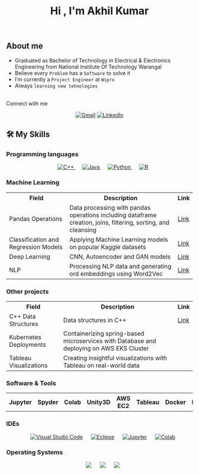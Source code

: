 <h1 align="center">Hi , I'm Akhil Kumar </h1>
<br>

## About me
- Graduated as Bachelor of Technology in Electrical & Electronics Engineering from National Institute Of Technology Warangal
-  Believe every `Problem` has a `Software` to solve it
-  I’m currently a `Project Engineer` at `Wipro`
-  Always `learning new tehnologies`

<br>
Connect with me
<p align="center">
	<a href="mailto:me.akhil24@gmail.com"><img img src="https://img.shields.io/badge/gmail-%23EA4335.svg?style=plastic&logo=gmail&logoColor=white" alt="Gmail"/></a>
	<a href="https://www.linkedin.com/in/akhil-k-c/"><img src="https://img.shields.io/badge/linkedin-%230A66C2.svg?style=plastic&logo=linkedin&logoColor=white" alt="LinkedIn"/></a>
</p>

## 🛠️ My Skills

### Programming languages

<p align="center"> 
  &emsp;
  <a href="https://www.w3schools.com/cpp/" target="_blank"> 
    <img alt="C++" src="https://img.shields.io/badge/C++%20-%2300599C.svg?style=plastic&logo=c%2B%2B&logoColor=white">
  </a> 
  &emsp;
  <a href="https://www.java.com" target="_blank"> 
    <img alt="Java" src="https://img.shields.io/badge/Java-%23007396.svg?style=plastic&logo=java&logoColor=white">
  </a>
  &emsp;
   <a href="https://www.python.org" target="_blank">
    <img alt="Python" src="https://img.shields.io/badge/Python%20-%2314354C.svg?style=plastic&logo=python&logoColor=white">
  </a>
  &emsp;
   <a href="https://www.r-project.org/about.html" target="_blank">
    <img alt="R" src="https://img.shields.io/badge/R-276DC3?style=plastic&logo=r&logoColor=white">
  </a>
</p>

### Machine Learning 
<table>
  <tr>
    <th>Field</th>
    <th>Description</th>
    <th>Link</th>
  </tr>
  <tr>
    <td>Pandas Operations</td>
    <td>Data processing with pandas operations including dataframe creation, joins, filtering, sorting, and cleansing</td>
    <td><a href="https://github.com/akhil9650/Pandas-Operations" target="_blank">Link</td>
  </tr>
  <tr>
    <td>Classification and Regression Models</td>
    <td>Applying Machine Learning models on popular Kaggle datasets</td>
    <td><a href="https://github.com/akhil9650/standard-datasets" target="_blank">Link</td>
  </tr>
   <tr>
    <td>Deep Learning</td>
    <td>CNN, Autoencoder and GAN models</td>
    <td><a href="https://github.com/akhil9650/Deep-Learning" target="_blank">Link</td>
  </tr>
   <tr>
    <td>NLP</td>
    <td>Processing NLP data and generating ord embeddings using Word2Vec</td>
    <td><a href="https://github.com/akhil9650/NLP" target="_blank">Link</td>
  </tr>
   </table>
      
### Other projects  
<table>
  <tr>
    <th>Field</th>
    <th>Description</th>
    <th>Link</th>
  </tr>
   <tr>
    <td>C++ Data Structures</td>
    <td>Data structures in C++</td>
    <td><a href="https://github.com/akhil9650/CPlusPlus-Codes" target="_blank">Link</td>
  </tr>
   <tr>
    <td>Kubernetes Deployments</td>
    <td>Containerizing spring-based microservices with Database and deploying on AWS EKS Cluster</td>
    <td>
  </tr>
   <tr>
    <td>Tableau Visualizations</td>
    <td>Creating insightful visualizations with Tableau on real-world data</td>
    <td>	   
  </tr>      
</table>

 ### Software & Tools
 
<table>
  <tr>
    <th>Jupyter</th>
    <th>Spyder</th>
    <th>Colab</th>
    <th>Unity3D</th>	  
    <th>AWS EC2</th>
    <th>Tableau</th>  
    <th>Docker</th>
        <th>Kubernetes</th>    
  </tr>
</table>

 ### IDEs
 
<p align="center">
  &emsp;
    <a href="#"><img alt="Visual Studio Code" src="https://img.shields.io/badge/Visual%20Studio%20Code-0078d7.svg?style=plastic&logo=visual-studio-code&logoColor=white"></a>
  &emsp;
    <a href="#"><img alt="Eclipse" src="https://img.shields.io/badge/eclipse%20ide-%232C2255.svg?&style=plastic&logo=eclipse%20ide&logoColor=white" /></a>
  &emsp;
    <a href="#"><img alt="Jupyter" src="https://img.shields.io/badge/Made%20with-Jupyter-orange?style=plastic&logo=Jupyter" /></a>
   &emsp;
    <a href="#"><img alt="Colab" src="https://colab.research.google.com/assets/colab-badge.svg" /></a>
      
</p>

 ### Operating Systems
 
<p align="center">
  &emsp;
    <a href="#"><img src="https://img.shields.io/badge/Linux-FCC624?style=plastic&logo=linux&logoColor=black"></a>
  &emsp;
    <a href="#"><img src="https://img.shields.io/badge/Ubuntu-E95420?style=plastic&logo=ubuntu&logoColor=white"></a>
  &emsp;
    <a href="#"><img src="https://img.shields.io/badge/Windows-0078D6?style=plastic&logo=windows&logoColor=white"></a>	  
</p>

<br/>

